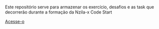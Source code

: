 Este repositório serve para armazenar os exercício, desafios e as task que decorrerão durante a formação da Nzila-x Code Start

<a href="https://github.com/Adilson-Grego/codestart.git" target="_blank"> Acesse-o</a>